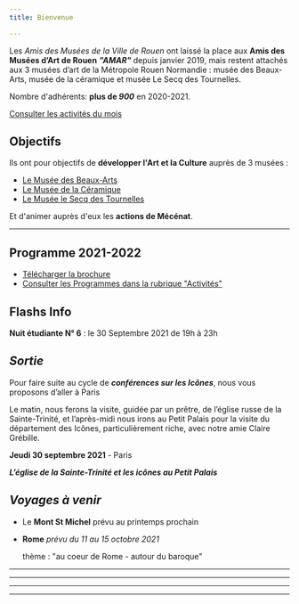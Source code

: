 ```yaml
---
title: Bienvenue

---
```

Les _Amis des Musées de la Ville de Rouen_ ont laissé la place aux **Amis des Musées d’Art de Rouen** **_"AMAR"_** depuis janvier 2019, mais restent attachés aux 3 musées d’art de la Métropole Rouen Normandie : musée des Beaux-Arts, musée de la céramique et musée Le Secq des Tournelles.

Nombre d'adhérents: **plus de _900_** en 2020-2021.

[Consulter les activités du mois](/pages/activites-du-mois.html)

## Objectifs

Ils ont pour objectifs de **développer l'Art et la Culture** auprès de 3 musées :

* [Le Musée des Beaux-Arts](http://mbarouen.fr/fr)
* [Le Musée de la Céramique](http://museedelaceramique.fr/fr)
* [Le Musée le Secq des Tournelles](http://museelesecqdestournelles.fr/fr)

Et d'animer auprès d'eux les **actions de Mécénat**.

***

## Programme 2021-2022

* [Télécharger la brochure](/fichiers/brochure-amar-2021-2022.pdf)
* [Consulter les Programmes dans la rubrique "Activités"](/pages/activites.html)

## **Flashs Info**

**Nuit étudiante N° 6** : le 30 Septembre 2021 de 19h à 23h  

## _Sortie_

Pour faire suite au cycle de **_conférences sur les Icônes_**, nous vous proposons d’aller à Paris

Le matin, nous ferons la visite,  guidée par un prêtre, de l’église russe de la Sainte-Trinité, et l’après-midi nous irons au Petit Palais pour la visite du département des Icônes, particulièrement riche, avec notre amie Claire Grébille.

**Jeudi 30 septembre 2021** - Paris

**_L’église de la Sainte-Trinité et les icônes au Petit Palais_**

## _Voyages à venir_

* Le **Mont St Michel** prévu au printemps prochain
* **Rome**   _prévu du 11 au 15 octobre 2021_

  thème : "au coeur de Rome - autour du baroque"

***

***

***

***